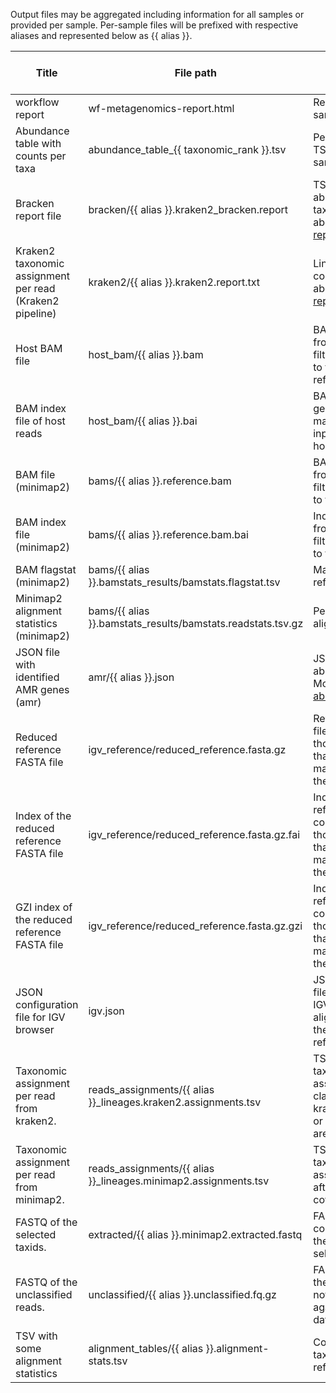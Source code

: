 Output files may be aggregated including information for all samples or provided per sample. Per-sample files will be prefixed with respective aliases and represented below as {{ alias }}.

| Title | File path | Description | Per sample or aggregated |
|-------|-----------|-------------|--------------------------|
| workflow report | wf-metagenomics-report.html | Report for all samples. | aggregated |
| Abundance table with counts per taxa | abundance_table_{{ taxonomic_rank }}.tsv | Per-taxa counts TSV, including all samples. | aggregated |
| Bracken report file | bracken/{{ alias }}.kraken2_bracken.report | TSV file with the abundance of each taxa. More info about [bracken report](https://github.com/jenniferlu717/Bracken#output-kraken-style-bracken-report). | per-sample |
| Kraken2 taxonomic assignment per read (Kraken2 pipeline) | kraken2/{{ alias }}.kraken2.report.txt | Lineage-aggregated counts. More info about [kraken2 report](https://github.com/DerrickWood/kraken2/blob/master/docs/MANUAL.markdown#sample-report-output-format). | per-sample |
| Host BAM file | host_bam/{{ alias }}.bam | BAM file generated from mapping filtered input reads to the host reference. | per-sample |
| BAM index file of host reads | host_bam/{{ alias }}.bai | BAM index file generated from mapping filtered input reads to the host reference. | per-sample |
| BAM file (minimap2) | bams/{{ alias }}.reference.bam | BAM file generated from mapping filtered input reads to the reference. | per-sample |
| BAM index file (minimap2) | bams/{{ alias }}.reference.bam.bai | Index file generated from mapping filtered input reads to the reference. | per-sample |
| BAM flagstat (minimap2) | bams/{{ alias }}.bamstats_results/bamstats.flagstat.tsv | Mapping results per reference | per-sample |
| Minimap2 alignment statistics (minimap2) | bams/{{ alias }}.bamstats_results/bamstats.readstats.tsv.gz | Per read stats after aligning | per-sample |
| JSON file with identified AMR genes (amr) | amr/{{ alias }}.json | JSON file with abricate results. More info about [abricate output](https://github.com/tseemann/abricate#output). | per-sample |
| Reduced reference FASTA file | igv_reference/reduced_reference.fasta.gz | Reference FASTA file containing only those sequences that have reads mapped against them. | aggregated |
| Index of the reduced reference FASTA file | igv_reference/reduced_reference.fasta.gz.fai | Index of the reference FASTA file containing only those sequences that have reads mapped against them. | aggregated |
| GZI index of the reduced reference FASTA file | igv_reference/reduced_reference.fasta.gz.gzi | Index of the reference FASTA file containing only those sequences that have reads mapped against them. | aggregated |
| JSON configuration file for IGV browser | igv.json | JSON configuration file to be loaded in IGV for visualising alignments against the reduced reference. | aggregated |
| Taxonomic assignment per read from kraken2. | reads_assignments/{{ alias }}_lineages.kraken2.assignments.tsv | TSV file with the taxonomic assignment classified by kraken2 (no identity or coverage filters are applied). | per-sample |
| Taxonomic assignment per read from minimap2. | reads_assignments/{{ alias }}_lineages.minimap2.assignments.tsv | TSV file with the taxonomic assignment per read after identity and coverage filters. | per-sample |
| FASTQ of the selected taxids. | extracted/{{ alias }}.minimap2.extracted.fastq | FASTQ containing/excluding the reads of the selected taxids. | per-sample |
| FASTQ of the unclassified reads. | unclassified/{{ alias }}.unclassified.fq.gz | FASTQ containing the reads that have not been classified against the database. | per-sample |
| TSV with some alignment statistics | alignment_tables/{{ alias }}.alignment-stats.tsv | Coverage and taxonomy of each reference. | per-sample |
